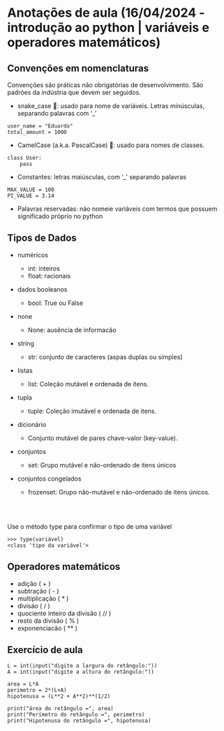 # Anotações de aula (16/04/2024 - introdução ao python | variáveis e operadores matemáticos)
## Convenções em nomenclaturas

Convenções são práticas não obrigatórias de
desenvolvimento. São padrões da indústria que devem ser
seguidos.

- snake_case 🐍: usado para nome de variáveis. Letras minúsculas, separando palavras com ‘_’

````
user_name = "Eduardo"
total_amount = 1000
````

- CamelCase (a.k.a. PascalCase) 🐫: usado para nomes de classes.

````
class User:
    pass
````

- Constantes: letras maiúsculas, com ‘_’ separando palavras

````
MAX_VALUE = 100
PI_VALUE = 3.14
````

- Palavras reservadas: não nomeie variáveis com termos que possuem significado próprio no python


## Tipos de Dados


- numéricos
    - int: inteiros
    - float: racionais

- dados booleanos
    - bool: True ou False

- none 
    - None: ausência de informacão

- string
    - str: conjunto de caracteres (aspas duplas ou simples)

- listas
    - list: Coleção mutável e ordenada de itens.

- tupla
    - tuple: Coleção imutável e ordenada de itens.

- dicionário
    - Conjunto mutável de pares chave-valor (key-value).

- conjuntos
    - set: Grupo mutável e não-ordenado de itens únicos

- conjuntos congelados
    - frozenset: Grupo não-mutável e não-ordenado de itens únicos.

<br><br>

Use o método type para confirmar o tipo de uma
variável

````
>>> type(variável)
<class 'tipo da variável'>
````

## Operadores matemáticos

- adição ( + )
- subtração ( - )
- multiplicação ( * )
- divisáo ( / )
- quociente inteiro da divisão ( // )
- resto da divisão ( % )
- exponenciacão ( ** )

## Exercício de aula

````
L = int(input("digite a largura do retângulo:"))
A = int(input("digite a altura do retângulo:"))

area = L*A
perimetro = 2*(L+A)
hipotenusa = (L**2 + A**2)**(1/2)

print("área do retângulo =", area)
print("Perímetro do retângulo =", perimetro)
print("Hipotenusa do retângulo =", hipotenusa)

````